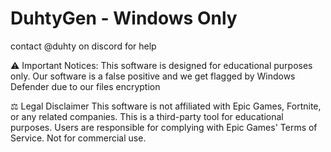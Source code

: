 # DuhtyGen - Windows Only
contact @duhty on discord for help

⚠️ Important Notices: 
This software is designed for educational purposes only.
Our software is a false positive and we get flagged by Windows Defender due to our files encryption

⚖️ Legal Disclaimer
This software is not affiliated with Epic Games, Fortnite, or any related companies. This is a third-party tool for educational purposes. Users are responsible for complying with Epic Games' Terms of Service. Not for commercial use.
